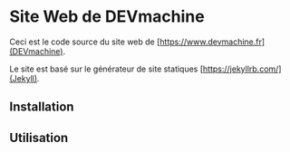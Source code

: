 # Site Web de DEVmachine

Ceci est le code source du site web de [https://www.devmachine.fr](DEVmachine).

Le site est basé sur le générateur de site statiques [https://jekyllrb.com/](Jekyll).


## Installation



## Utilisation